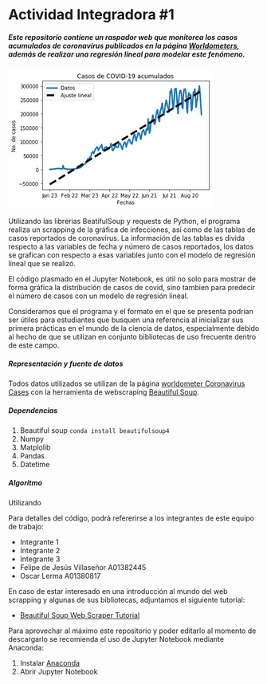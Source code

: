 # Actividad Integradora #1
##### Este repositorio contiene un raspador web que monitorea los casos acumulados de coronavirus publicados en la página [Worldometers](https://www.worldometers.info/coronavirus/), además de realizar una regresión lineal para modelar este fenómeno.

![](COVID_19.png)

Utilizando las librerias BeatifulSoup y requests de Python, el programa realiza un scrapping de la gráfica de infecciones, así como de las tablas de casos reportados de coronavirus.  La información de las tablas es divida respecto a las variables de fecha y número de casos reportados, los datos se grafican con respecto a esas variables junto con el modelo de regresión lineal que se realizó.

El código plasmado en el Jupyter Notebook, es útil no solo para mostrar de forma gráfica la distribución de casos de covid, sino tambien para predecir el número de casos con un modelo de regresión lineal.

Consideramos que el programa y el formato en el que se presenta podrían ser útiles para estudiantes que busquen una referencia al inicializar sus primera prácticas en el mundo de la ciencia de datos, especialmente debido al hecho de que se utilizan en conjunto bibliotecas de uso frecuente dentro de este campo. 

##### Representación y fuente de datos
Todos datos utilizados se utilizan de la página [worldometer Coronavirus Cases](https://www.worldometers.info/coronavirus) con la herramienta de webscraping [Beautiful Soup](https://www.crummy.com/software/BeautifulSoup/bs4/doc).

##### Dependencias
1. Beautiful soup `conda install beautifulsoup4`
2. Numpy
3. Matplolib
4. Pandas
5. Datetime

##### Algoritmo
Utilizando 


Para detalles del código, podrá refererirse a los integrantes de este equipo de trabajo: 
- Integrante 1
- Integrante 2
- Integrante 3
- Felipe de Jesús Villaseñor A01382445
- Oscar Lerma A01380817

En caso de estar interesado en una introducción al mundo del web scrapping y algunas de sus bibliotecas, adjuntamos el siguiente tutorial:
- [Beautiful Soup Web Scraper Tutorial](https://realpython.com/beautiful-soup-web-scraper-python/)

Para aprovechar al máximo este repositorio y poder editarlo al momento de descargarlo se recomienda el uso de Jupyter Notebook mediante Anaconda: 
1. Instalar [Anaconda](https://www.anaconda.com/products/individual)
2. Abrir Jupyter Notebook
